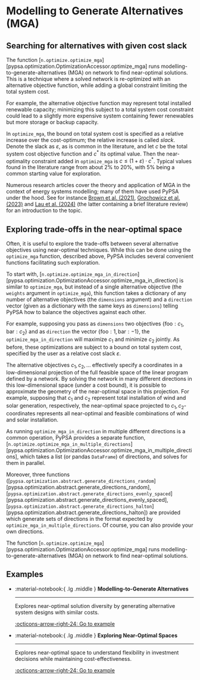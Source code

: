 # Modelling to Generate Alternatives (MGA)

## Searching for alternatives with given cost slack

The function [`n.optimize.optimize_mga`][pypsa.optimization.OptimizationAccessor.optimize_mga] runs modelling-to-generate-alternatives (MGA) on network to find near-optimal solutions. This is a technique where a solved network is re-optimized with an alternative objective function, while adding a global constraint limiting the total system cost.

For example, the alternative objective function may represent total installed renewable capacity; minimizing this subject to a total system cost constraint could lead to a slightly more expensive system containing fewer renewables but more storage or backup capacity.

In `optimize_mga`, the bound on total system cost is specified as a relative increase over the cost-optimum; the relative increase is called _slack_. Denote the slack as $\varepsilon$, as is common in the literature, and let $c$ be the total system cost objective function and $c^*$ its optimal value. Then the near-optimality constraint added in `optimize_mga` is $c \leq (1 + \varepsilon) \cdot c^*$. Typical values found in the literature range from about 2% to 20%, with 5% being a common starting value for exploration.

Numerous research articles cover the theory and application of MGA in the context of energy systems modelling; many of them have used PyPSA under the hood. See for instance [Brown et al. (2021)](https://doi.org/10.1016/j.epsr.2020.106690), [Grochowicz et al. (2023)](https://doi.org/10.1016/j.eneco.2022.106496) and [Lau et al. (2024)](https://doi.org/10.1088/2753-3751/ad7d10) (the latter containing a brief literature review) for an introduction to the topic.

## Exploring trade-offs in the near-optimal space

Often, it is useful to explore the trade-offs between several alternative objectives using near-optimal techniques. While this can be done using the `optimize_mga` function, described above, PyPSA includes several convenient functions facilitating such exploration.

To start with, [`n.optimize.optimize_mga_in_direction`][pypsa.optimization.OptimizationAccessor.optimize_mga_in_direction] is similar to `optimize_mga`, but instead of a single alternative objective (the `weights` argument in `optimize_mga`), this function takes a dictionary of any number of alternative objectives (the `dimensions` argument) and a `direction` vector (given as a dictionary with the same keys as `dimensions`) telling PyPSA how to balance the objectives against each other.

For example, supposing you pass as `dimensions` two objectives $\{\text{foo}: c_1, \text{bar}: c_2\}$ and as `direction` the vector $\{\text{foo}: 1, \text{bar}: -1\}$, the `optimize_mga_in_direction` will maximize $c_1$ and minimize $c_2$ jointly. As before, these optimizations are subject to a bound on total system cost, specified by the user as a relative cost slack $\varepsilon$.

The alternative objectives $c_1, c_2, \dots$ effectively specify a coordinates in a low-dimensional projection of the full feasible space of the linear program defined by a network. By solving the network in many different directions in this low-dimensional space (under a cost bound), it is possible to approximate the geometry of the near-optimal space in this projection. For example, supposing that $c_1$ and $c_2$ represent total installation of wind and solar generation, respectively, the near-optimal space projected to $c_1,c_2$-coordinates represents all near-optimal and feasible combinations of wind and solar installation.

As running `optimize_mga_in_direction` in multiple different directions is a common operation, PyPSA provides a separate function, [`n.optimize.optimize_mga_in_multiple_directions`][pypsa.optimization.OptimizationAccessor.optimize_mga_in_multiple_directions], which takes a list (or pandas `DataFrame`) of directions, and solves for them in parallel.

Moreover, three functions ([`pypsa.optimization.abstract.generate_directions_random`][pypsa.optimization.abstract.generate_directions_random], [`pypsa.optimization.abstract.generate_directions_evenly_spaced`][pypsa.optimization.abstract.generate_directions_evenly_spaced], [`pypsa.optimization.abstract.generate_directions_halton`][pypsa.optimization.abstract.generate_directions_halton]) are provided which generate sets of directions in the format expected by `optimize_mga_in_multiple_directions`. Of course, you can also provide your own directions.

The function [`n.optimize.optimize_mga`][pypsa.optimization.OptimizationAccessor.optimize_mga] runs modelling-to-generate-alternatives (MGA) on network to find near-optimal solutions.


## Examples


<div class="grid cards" markdown>


-   :material-notebook:{ .lg .middle } **Modelling-to-Generate Alternatives**

    ---

    Explores near-optimal solution diversity by generating alternative system
    designs with similar costs.

    [:octicons-arrow-right-24: Go to example](../../examples/mga.ipynb)

-   :material-notebook:{ .lg .middle } **Exploring Near-Optimal Spaces**

    ---

    Explores near-optimal space to understand flexibility in investment
    decisions while maintaining cost-effectiveness.

    [:octicons-arrow-right-24: Go to example](../../examples/near-opt-space.ipynb)

</div>